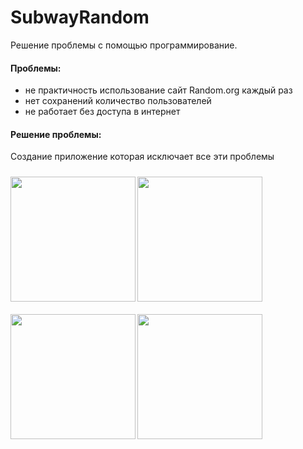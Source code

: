 # SubwayRandom
Решение проблемы с помощью программирование.

#### Проблемы: 
- не практичность использование сайт Random.org каждый раз
- нет сохранений количество пользователей 
- не работает без доступа в интернет

#### Решение проблемы: 
Создание приложение которая исключает все эти проблемы

<table>
<img src="https://user-images.githubusercontent.com/35770289/49808288-4541c180-fd6d-11e8-9f77-eeecaf723118.png" width="200" align="left" vspace="10">
<img src="https://user-images.githubusercontent.com/35770289/49808291-470b8500-fd6d-11e8-92b8-2776a8251215.png" width="200" align="left" vspace="10">
<img src="https://user-images.githubusercontent.com/35770289/49808293-470b8500-fd6d-11e8-8fb2-e030029909d5.png" width="200" align="left" vspace="10">
<img src="https://user-images.githubusercontent.com/35770289/49808299-483cb200-fd6d-11e8-8d44-3d40cca2c52f.png" width="200" align="left" vspace="10">
</table>
